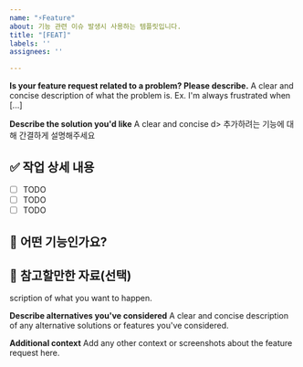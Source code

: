 ```yaml
---
name: "⚡️Feature"
about: 기능 관련 이슈 발생시 사용하는 템플릿입니다.
title: "[FEAT]"
labels: ''
assignees: ''

---
```


**Is your feature request related to a problem? Please describe.**
A clear and concise description of what the problem is. Ex. I'm always frustrated when [...]

**Describe the solution you'd like**
A clear and concise d> 추가하려는 기능에 대해 간결하게 설명해주세요

## ✅ 작업 상세 내용
- [ ] TODO
- [ ] TODO
- [ ] TODO

## 📝 어떤 기능인가요?

## 💬 참고할만한 자료(선택)
scription of what you want to happen.

**Describe alternatives you've considered**
A clear and concise description of any alternative solutions or features you've considered.

**Additional context**
Add any other context or screenshots about the feature request here.
